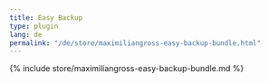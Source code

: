 ```yaml
---
title: Easy Backup
type: plugin
lang: de
permalink: "/de/store/maximiliangross-easy-backup-bundle.html"
---
```


{% include store/maximiliangross-easy-backup-bundle.md %}
